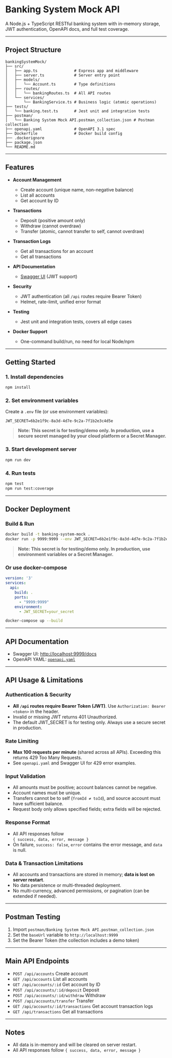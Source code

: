# Banking System Mock API

A Node.js + TypeScript RESTful banking system with in-memory storage, JWT authentication, OpenAPI docs, and full test coverage.

---

## Project Structure

```
bankingSystemMock/
├── src/
│   ├── app.ts                # Express app and middleware
│   ├── server.ts             # Server entry point
│   ├── models/
│   │   └── Account.ts        # Type definitions
│   ├── routes/
│   │   └── bankingRoutes.ts  # All API routes
│   └── services/
│       └── BankingService.ts # Business logic (atomic operations)
├── tests/
│   └── banking.test.ts       # Jest unit and integration tests
├── postman/
│   └── Banking System Mock API.postman_collection.json # Postman collection
├── openapi.yaml              # OpenAPI 3.1 spec
├── Dockerfile                # Docker build config
├── .dockerignore
├── package.json
└── README.md
```

---

## Features

- **Account Management**
  - Create account (unique name, non-negative balance)
  - List all accounts
  - Get account by ID

- **Transactions**
  - Deposit (positive amount only)
  - Withdraw (cannot overdraw)
  - Transfer (atomic, cannot transfer to self, cannot overdraw)

- **Transaction Logs**
  - Get all transactions for an account
  - Get all transactions

- **API Documentation**
  - [Swagger UI](http://localhost:9999/docs) (JWT support)

- **Security**
  - JWT authentication (all `/api` routes require Bearer Token)
  - Helmet, rate-limit, unified error format

- **Testing**
  - Jest unit and integration tests, covers all edge cases

- **Docker Support**
  - One-command build/run, no need for local Node/npm

---

## Getting Started

### 1. Install dependencies

```sh
npm install
```

### 2. Set environment variables

Create a `.env` file (or use environment variables):

```
JWT_SECRET=6b2e1f9c-8a3d-4d7e-9c2a-7f1b2e3c4d5e
```

> **Note: This secret is for testing/demo only. In production, use a secure secret managed by your cloud platform or a Secret Manager.**

### 3. Start development server

```sh
npm run dev
```

### 4. Run tests

```sh
npm test
npm run test:coverage
```

---

## Docker Deployment

### Build & Run

```sh
docker build -t banking-system-mock .
docker run -p 9999:9999 --env JWT_SECRET=6b2e1f9c-8a3d-4d7e-9c2a-7f1b2e3c4d5e banking-system-mock
```
> **Note: This secret is for testing/demo only. In production, use environment variables or a Secret Manager.**

### Or use docker-compose

```yaml
version: '3'
services:
  api:
    build: .
    ports:
      - "9999:9999"
    environment:
      - JWT_SECRET=your_secret
```

```sh
docker-compose up --build
```

---

## API Documentation

- Swagger UI: [http://localhost:9999/docs](http://localhost:9999/docs)
- OpenAPI YAML: [`openapi.yaml`](openapi.yaml)

---

## API Usage & Limitations

### Authentication & Security
- **All `/api` routes require Bearer Token (JWT)**. Use `Authorization: Bearer <token>` in the header.
- Invalid or missing JWT returns 401 Unauthorized.
- The default JWT_SECRET is for testing only. Always use a secure secret in production.

### Rate Limiting
- **Max 100 requests per minute** (shared across all APIs). Exceeding this returns 429 Too Many Requests.
- See `openapi.yaml` and Swagger UI for 429 error examples.

### Input Validation
- All amounts must be positive; account balances cannot be negative.
- Account names must be unique.
- Transfers cannot be to self (`fromId ≠ toId`), and source account must have sufficient balance.
- Request body only allows specified fields; extra fields will be rejected.

### Response Format
- All API responses follow  
  `{ success, data, error, message }`
- On failure, `success: false`, `error` contains the error message, and `data` is null.

### Data & Transaction Limitations
- All accounts and transactions are stored in memory; **data is lost on server restart**.
- No data persistence or multi-threaded deployment.
- No multi-currency, advanced permissions, or pagination (can be extended if needed).

---

## Postman Testing

1. Import `postman/Banking System Mock API.postman_collection.json`
2. Set the `baseUrl` variable to `http://localhost:9999`
3. Set the Bearer Token (the collection includes a demo token)

---

## Main API Endpoints

- `POST /api/accounts` Create account
- `GET /api/accounts` List all accounts
- `GET /api/accounts/:id` Get account by ID
- `POST /api/accounts/:id/deposit` Deposit
- `POST /api/accounts/:id/withdraw` Withdraw
- `POST /api/accounts/transfer` Transfer
- `GET /api/accounts/:id/transactions` Get account transaction logs
- `GET /api/transactions` Get all transactions

---

## Notes

- All data is in-memory and will be cleared on server restart.
- All API responses follow `{ success, data, error, message }`
```# Banking System Mock API